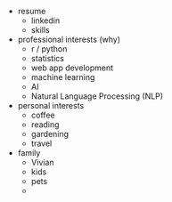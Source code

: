 
- resume
  - linkedin
  - skills
- professional interests (why)
  - r / python
  - statistics
  - web app development
  - machine learning
  - AI
  - Natural Language Processing (NLP)
- personal interests
  - coffee
  - reading
  - gardening
  - travel
- family
  - Vivian
  - kids
  - pets
  - 
